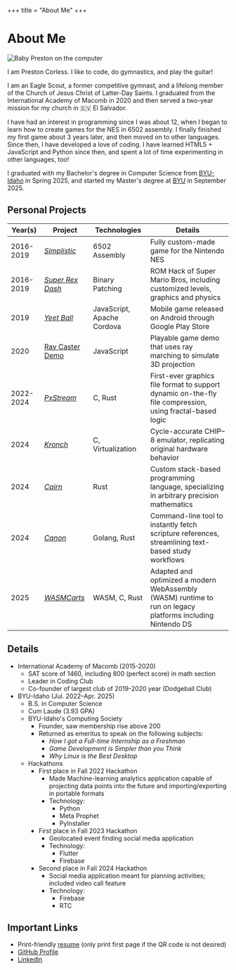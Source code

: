 +++
title = "About Me"
+++

# About Me

![Baby Preston on the computer](/baby-programmer/mpv-shot0004.jpg)

I am Preston Corless. I like to code, do gymnastics, and play the guitar!

I am an Eagle Scout, a former competitive gymnast, and a lifelong member of the Church of Jesus Christ of Latter-Day Saints. I graduated from the International Academy of Macomb in 2020 and then served a two-year mission for my church in 🇸🇻 El Salvador.

I have had an interest in programming since I was about 12, when I began to learn how to create games for the NES in 6502 assembly. I finally finished my first game about 3 years later, and then moved on to other languages. Since then, I have developed a love of coding. I have learned HTML5 + JavaScript and Python since then, and spent a lot of time experimenting in other languages, too!

I graduated with my Bachelor's degree in Computer Science from [BYU-Idaho](https://www.byui.edu/) in Spring 2025, and started my Master's degree at [BYU](https://byu.edu) in September 2025.

## Personal Projects

| Year(s) | Project | Technologies | Details |
| - | - | - | - |
| 2016-2019 | [*Simplistic*](https://www.romhacking.net/homebrew/111) | 6502 Assembly | Fully custom-made game for the Nintendo NES |
| 2016-2019 | [*Super Rex Dash*](https://www.romhacking.net/hacks/4298/) | Binary Patching | ROM Hack of Super Mario Bros, including customized levels, graphics and physics |
| 2019 | [*Yeet Ball*](https://github.com/pgattic/yeet-ball-mobile) | JavaScript, Apache Cordova | Mobile game released on Android through Google Play Store |
| 2020 | [Ray Caster Demo](https://pgattic.dev/raycaster-demo/) | JavaScript | Playable game demo that uses ray marching to simulate 3D projection |
| 2022-2024 | [*PxStream*](https://github.com/pgattic/pxstream) | C, Rust | First-ever graphics file format to support dynamic on-the-fly file compression, using fractal-based logic |
| 2024 | [*Kronch*](https://github.com/pgattic/kronch) | C, Virtualization | Cycle-accurate CHIP–8 emulator, replicating original hardware behavior |
| 2024 | [*Cairn*](https://github.com/pgattic/cairn) | Rust | Custom stack-based programming language, specializing in arbitrary precision mathematics |
| 2024 | [*Canon*](https://github.com/pgattic/canon) | Golang, Rust | Command-line tool to instantly fetch scripture references, streamlining text-based study workflows |
| 2025 | [*WASMCarts*](https://github.com/pgattic/wasm-experiment) | WASM, C, Rust | Adapted and optimized a modern WebAssembly (WASM) runtime to run on legacy platforms including Nintendo DS |

## Details

- International Academy of Macomb (2015-2020)
    - SAT score of 1460, including 800 (perfect score) in math section
    - Leader in Coding Club
    - Co-founder of largest club of 2019-2020 year (Dodgeball Club)
- BYU-Idaho (Jul. 2022–Apr. 2025)
    - B.S. in Computer Science
    - Cum Laude (3.93 GPA)
    - BYU-Idaho's Computing Society
        - Founder, saw membership rise above 200
        - Returned as emeritus to speak on the following subjects:
            - *How I got a Full-time Internship as a Freshman*
            - *Game Development is Simpler than you Think*
            - *Why Linux is the Best Desktop*
    - Hackathons
        - First place in Fall 2022 Hackathon
            - Made Machine-learning analytics application capable of projecting data points into the future and importing/exporting in portable formats
            - Technology:
                - Python
                - Meta Prophet
                - PyInstaller
        - First place in Fall 2023 Hackathon
            - Geolocated event finding social media application
            - Technology:
                - Flutter
                - Firebase
        - Second place in Fall 2024 Hackathon
            - Social media application meant for planning activities; included video call feature
            - Technology:
                - Firebase
                - RTC

## Important Links

- Print-friendly [resume](https://pgattic.dev/pgattic/resume) (only print first page if the QR code is not desired)
- [GitHub Profile](https://github.com/pgattic)
- [LinkedIn](https://linkedin.com/in/pgattic)

